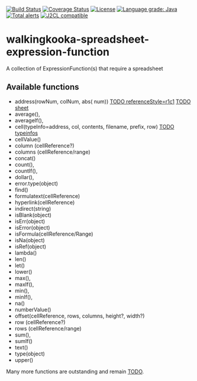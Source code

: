 [![Build Status](https://github.com/mP1/walkingkooka-spreadsheet-expression-function/actions/workflows/build.yaml/badge.svg)](https://github.com/mP1/walkingkooka-spreadsheet-expression-function/actions/workflows/build.yaml/badge.svg)
[![Coverage Status](https://coveralls.io/repos/github/mP1/walkingkooka-spreadsheet-expression-function/badge.svg?branch=master)](https://coveralls.io/github/mP1/walkingkooka-spreadsheet-expression-function?branch=master)
[![License](https://img.shields.io/badge/License-Apache%202.0-blue.svg)](https://opensource.org/licenses/Apache-2.0)
[![Language grade: Java](https://img.shields.io/lgtm/grade/java/g/mP1/walkingkooka-spreadsheet-expression-function.svg?logo=lgtm&logoWidth=18)](https://lgtm.com/projects/g/mP1/walkingkooka-spreadsheet-expression-function/context:java)
[![Total alerts](https://img.shields.io/lgtm/alerts/g/mP1/walkingkooka-spreadsheet-expression-function.svg?logo=lgtm&logoWidth=18)](https://lgtm.com/projects/g/mP1/walkingkooka-spreadsheet-expression-function/alerts/)
[![J2CL compatible](https://img.shields.io/badge/J2CL-compatible-brightgreen.svg)](https://github.com/mP1/j2cl-central)



# walkingkooka-spreadsheet-expression-function
A collection of ExpressionFunction(s) that require a spreadsheet



## Available functions

- address(rowNum, colNum, abs(
  num)) [TODO referenceStyle=r1c1](https://github.com/mP1/walkingkooka-spreadsheet-expression-function/issues/45) [TODO sheet](https://github.com/mP1/walkingkooka-spreadsheet-expression-function/issues/46)
- average(),
- averageIf(),
- cell(typeInfo=address, col, contents, filename, prefix,
  row) [TODO typeinfos](https://github.com/mP1/walkingkooka-spreadsheet-expression-function/issues/26)
- cellValue()
- column (cellReference?)
- columns (cellReference/range)
- concat()
- count(),
- countIf(),
- dollar(),
- error.type(object)
- find()
- formulatext(cellReference)
- hyperlink(cellReference)
- indirect(string)
- isBlank(object)
- isErr(object)
- isError(object)
- isFormula(cellReference/Range)
- isNa(object)
- isRef(object)
- lambda()
- len()
- let()
- lower()
- max(),
- maxIf(),
- min(),
- minIf(),
- na()
- numberValue()
- offset(cellReference, rows, columns, height?, width?)
- row (cellReference?)
- rows (cellReference/range)
- sum(),
- sumIf()
- text()
- type(object)
- upper()


Many more functions are outstanding and remain [TODO](https://github.com/mP1/walkingkooka-spreadsheet-expression-function/issues).